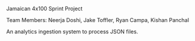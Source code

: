 Jamaican 4x100 Sprint Project

Team Members: Neerja Doshi, Jake Toffler, Ryan Campa, Kishan Panchal 


An analytics ingestion system to process JSON files.


